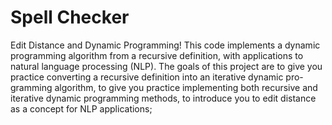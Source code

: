 # Spell Checker

Edit Distance and Dynamic Programming!
This code implements a dynamic programming algorithm from a recursive definition, with applications to natural language processing (NLP). The goals of this project are to give you practice converting a recursive definition into an iterative dynamic pro- gramming algorithm, to give you practice implementing both recursive and iterative dynamic programming methods, to introduce you to edit distance as a concept for NLP applications;
